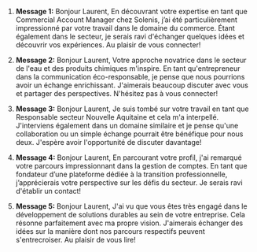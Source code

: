 1. **Message 1:**
   Bonjour Laurent,
   En découvrant votre expertise en tant que Commercial Account Manager chez Solenis, j’ai été particulièrement impressionné par votre travail dans le domaine du commerce. Étant également dans le secteur, je serais ravi d'échanger quelques idées et découvrir vos expériences. Au plaisir de vous connecter!

2. **Message 2:**
   Bonjour Laurent,
   Votre approche novatrice dans le secteur de l'eau et des produits chimiques m'inspire. En tant qu'entrepreneur dans la communication éco-responsable, je pense que nous pourrions avoir un échange enrichissant. J'aimerais beaucoup discuter avec vous et partager des perspectives. N'hésitez pas à vous connecter!

3. **Message 3:**
   Bonjour Laurent,
   Je suis tombé sur votre travail en tant que Responsable secteur Nouvelle Aquitaine et cela m'a interpellé. J'interviens également dans un domaine similaire et je pense qu'une collaboration ou un simple échange pourrait être bénéfique pour nous deux. J'espère avoir l'opportunité de discuter davantage!

4. **Message 4:**
   Bonjour Laurent,
   En parcourant votre profil, j'ai remarqué votre parcours impressionnant dans la gestion de comptes. En tant que fondateur d’une plateforme dédiée à la transition professionnelle, j’apprécierais votre perspective sur les défis du secteur. Je serais ravi d'établir un contact!

5. **Message 5:**
   Bonjour Laurent,
   J'ai vu que vous êtes très engagé dans le développement de solutions durables au sein de votre entreprise. Cela résonne parfaitement avec ma propre vision. J'aimerais échanger des idées sur la manière dont nos parcours respectifs peuvent s'entrecroiser. Au plaisir de vous lire!